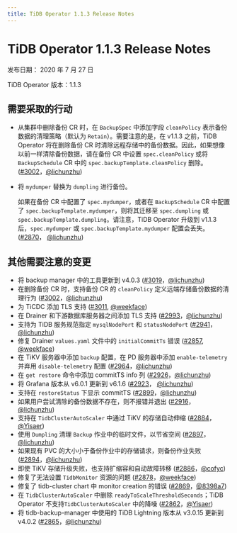 ```yaml
---
title: TiDB Operator 1.1.3 Release Notes
---
```


# TiDB Operator 1.1.3 Release Notes

发布日期： 2020 年 7 月 27 日

TiDB Operator 版本：1.1.3

## 需要采取的行动

- 从集群中删除备份 CR 时，在 `BackupSpec` 中添加字段 `cleanPolicy` 表示备份数据的清理策略（默认为 `Retain`）。需要注意的是，在 v1.1.3 之前，TiDB Operator 将在删除备份 CR 时清除远程存储中的备份数据。因此，如果想像以前一样清除备份数据，请在备份 CR 中设置 `spec.cleanPolicy` 或将 `BackupSchedule` CR 中的 `spec.backupTemplate.cleanPolicy` 删除。([#3002](https://github.com/pingcap/tidb-operator/pull/3002)，[@lichunzhu](https://github.com/lichunzhu))
- 将 `mydumper` 替换为 `dumpling` 进行备份。

    如果在备份 CR 中配置了 `spec.mydumper`，或者在 `BackupSchedule` CR 中配置了 `spec.backupTemplate.mydumper`，则将其迁移至 `spec.dumpling` 或 `spec.backupTemplate.dumpling`。请注意，TiDB Operator 升级到 v1.1.3 后，`spec.mydumper` 或 `spec.backupTemplate.mydumper` 配置会丢失。([#2870](https://github.com/pingcap/tidb-operator/pull/2870)， [@lichunzhu](https://github.com/lichunzhu))

## 其他需要注意的变更

- 将 backup manager 中的工具更新到 v4.0.3 ([#3019](https://github.com/pingcap/tidb-operator/pull/3019)，[@lichunzhu](https://github.com/lichunzhu))
- 在删除备份 CR 时，支持备份 CR 的 `cleanPolicy` 定义远端存储备份数据的清理行为 ([#3002](https://github.com/pingcap/tidb-operator/pull/3002)，[@lichunzhu](https://github.com/lichunzhu))
- 为 TiCDC 添加 TLS 支持 ([#3011](https://github.com/pingcap/tidb-operator/pull/3011), [@weekface](https://github.com/weekface))
- 在 Drainer 和下游数据库服务器之间添加 TLS 支持 ([#2993](https://github.com/pingcap/tidb-operator/pull/2993)，[@lichunzhu](https://github.com/lichunzhu))
- 支持为 TiDB 服务规范指定 `mysqlNodePort` 和 `statusNodePort` ([#2941](https://github.com/pingcap/tidb-operator/pull/2941)，[@lichunzhu](https://github.com/lichunzhu))
- 修复 Drainer `values.yaml` 文件中的 `initialCommitTs` 错误 ([#2857](https://github.com/pingcap/tidb-operator/pull/2857), [@weekface](https://github.com/weekface))
- 在 TiKV 服务器中添加 `backup` 配置，在 PD 服务器中添加 `enable-telemetry` 并弃用 `disable-telemetry` 配置 ([#2964](https://github.com/pingcap/tidb-operator/pull/2964)，[@lichunzhu](https://github.com/lichunzhu))
- 在 `get restore` 命令中添加 commitTS info 列 ([#2926](https://github.com/pingcap/tidb-operator/pull/2926)，[@lichunzhu](https://github.com/lichunzhu))
- 将 Grafana 版本从 v6.0.1 更新到 v6.1.6 ([#2923](https://github.com/pingcap/tidb-operator/pull/2923)， [@lichunzhu](https://github.com/lichunzhu))
- 支持在 `restoreStatus` 下显示 commitTS ([#2899](https://github.com/pingcap/tidb-operator/pull/2899)，[@lichunzhu](https://github.com/lichunzhu))
- 如果用户尝试清除的备份数据不存在，则不报错并退出 ([#2916](https://github.com/pingcap/tidb-operator/pull/2916)，[@lichunzhu](https://github.com/lichunzhu))
- 支持在 `TidbClusterAutoScaler` 中通过 TiKV 的存储自动伸缩 ([#2884](https://github.com/pingcap/tidb-operator/pull/2884)，[@Yisaer](https://github.com/Yisaer))
- 使用 `Dumpling` 清理 `Backup` 作业中的临时文件，以节省空间 ([#2897](https://github.com/pingcap/tidb-operator/pull/2897)，[@lichunzhu](https://github.com/lichunzhu))
- 如果现有 PVC 的大小小于备份作业中的存储请求，则备份作业失败 ([#2894](https://github.com/pingcap/tidb-operator/pull/2894)，[@lichunzhu](https://github.com/lichunzhu))
- 即使 TiKV 存储升级失败，也支持扩缩容和自动故障转移 ([#2886](https://github.com/pingcap/tidb-operator/pull/2886)，[@cofyc](https://github.com/cofyc))
- 修复了无法设置 `TidbMonitor` 资源的问题 ([#2878](https://github.com/pingcap/tidb-operator/pull/2878)，[@weekface](https://github.com/weekface))
- 修复了 tidb-cluster chart 中 monitor creation 的错误 ([#2869](https://github.com/pingcap/tidb-operator/pull/2869)，[@8398a7](https://github.com/8398a7))
- 在 `TidbClusterAutoScaler` 中删除 `readyToScaleThresholdSeconds`；TiDB Operator 不支持`TidbClusterAutoScaler` 中的降噪 ([#2862](https://github.com/pingcap/tidb-operator/pull/2862)，[@Yisaer](https://github.com/Yisaer))
- 将 tidb-backup-manager 中使用的 TiDB Lightning 版本从 v3.0.15 更新到 v4.0.2 ([#2865](https://github.com/pingcap/tidb-operator/pull/2865)，[@lichunzhu](https://github.com/lichunzhu))
